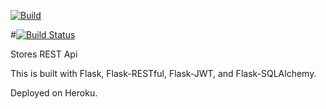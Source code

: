 [![Build](https://github.com/apreciado4/stores-rest-api/actions/workflows/python_tests.yaml/badge.svg?branch=apreciado4-tests)](https://github.com/apreciado4/stores-rest-api/actions/workflows/python_tests.yaml)

#[![Build Status](https://app.travis-ci.com/apreciado4/stores-rest-api.svg?branch=main)](https://app.travis-ci.com/apreciado4/stores-rest-api)

 

Stores REST Api

This is built with Flask, Flask-RESTful, Flask-JWT, and Flask-SQLAlchemy.

Deployed on Heroku.
